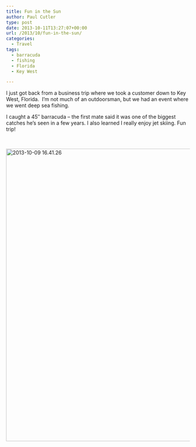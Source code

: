 ```yaml
---
title: Fun in the Sun
author: Paul Cutler
type: post
date: 2013-10-11T13:27:07+00:00
url: /2013/10/fun-in-the-sun/
categories:
  - Travel
tags:
  - barracuda
  - fishing
  - Florida
  - Key West

---
```

I just got back from a business trip where we took a customer down to Key West, Florida.  I&#8217;m not much of an outdoorsman, but we had an event where we went deep sea fishing.

I caught a 45&#8243; barracuda &#8211; the first mate said it was one of the biggest catches he&#8217;s seen in a few years. I also learned I really enjoy jet skiing. Fun trip!

&nbsp;

[<img src="https://i1.wp.com/farm4.staticflickr.com/3675/10206267653_885c8db11e_c.jpg?resize=600%2C800" width="600" height="800" alt="2013-10-09 16.41.26" data-recalc-dims="1" />][1]

 [1]: http://www.flickr.com/photos/silwenae/10206267653/ "2013-10-09 16.41.26 by pcutler, on Flickr"